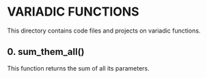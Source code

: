 # VARIADIC FUNCTIONS
This directory contains code files and projects on variadic functions.

## 0. sum_them_all()
This function returns the sum of all its parameters.
